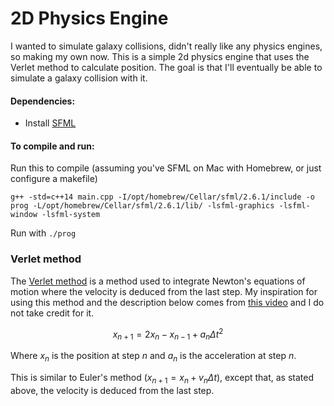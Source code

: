 # 2D Physics Engine

I wanted to simulate galaxy collisions, didn't really like any physics engines, so making my own now. This is a simple 2d physics engine that uses the Verlet method to calculate position. The goal is that I'll eventually be able to simulate a galaxy collision with it.

#### Dependencies:

- Install [SFML](https://www.sfml-dev.org/)

#### To compile and run:

Run this to compile (assuming you've SFML on Mac with Homebrew, or just configure a makefile)

```
g++ -std=c++14 main.cpp -I/opt/homebrew/Cellar/sfml/2.6.1/include -o prog -L/opt/homebrew/Cellar/sfml/2.6.1/lib/ -lsfml-graphics -lsfml-window -lsfml-system
```

Run with ```./prog```

### Verlet method

The [Verlet method](https://en.wikipedia.org/wiki/Verlet_integration#:~:text=Verlet%20integration%20\(French%20pronunciation%3A%20%5B,dynamics%20simulations%20and%20computer%20graphics.) is a method used to integrate Newton's equations of motion where the velocity is deduced from the last step. My inspiration for using this method and the description below comes from [this video](https://www.youtube.com/watch?v=lS_qeBy3aQI) and I do not take credit for it.

$$x_{n+1} = 2x_{n} - x_{n-1} + a_n \Delta t^2$$

Where $x_n$ is the position at step $n$ and $a_n$ is the acceleration at step $n$.

This is similar to Euler's method ($x_{n+1} = x_n + v_n \Delta t$), except that, as stated above, the velocity is deduced from the last step.
